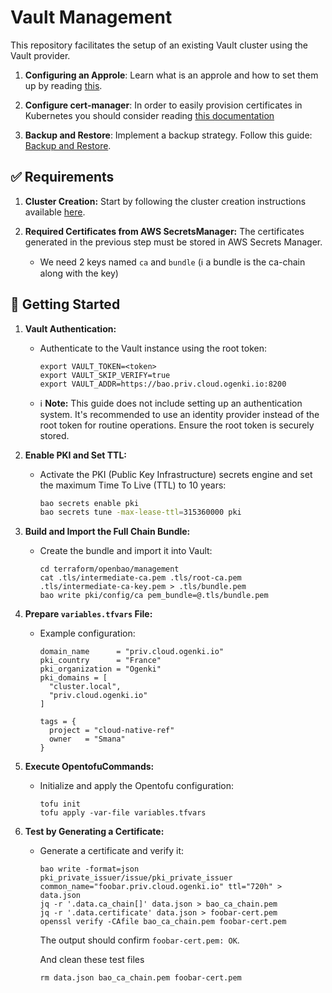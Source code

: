 # Vault Management

This repository facilitates the setup of an existing Vault cluster using the Vault provider.

1. **Configuring an Approle**: Learn what is an approle and how to set them up by reading [this](docs/approle.md).

2. **Configure cert-manager**: In order to easily provision certificates in Kubernetes you should consider reading [this documentation](./docs/cert-manager.md)

3. **Backup and Restore**: Implement a backup strategy. Follow this guide: [Backup and Restore](./docs/backup_restore.md).


## ✅ Requirements

1. **Cluster Creation:** Start by following the cluster creation instructions available [here](../cluster/README.md).

2. **Required Certificates from AWS SecretsManager:** The certificates generated in the previous step must be stored in AWS Secrets Manager.
   - We need 2 keys named `ca` and `bundle` (:information_source: a bundle is the ca-chain along with the key)

## 🚀 Getting Started

1. **Vault Authentication:**
   - Authenticate to the Vault instance using the root token:

     ```console
     export VAULT_TOKEN=<token>
     export VAULT_SKIP_VERIFY=true
     export VAULT_ADDR=https://bao.priv.cloud.ogenki.io:8200
     ```

   - ℹ️ **Note:** This guide does not include setting up an authentication system. It's recommended to use an identity provider instead of the root token for routine operations. Ensure the root token is securely stored.

2. **Enable PKI and Set TTL:**
   - Activate the PKI (Public Key Infrastructure) secrets engine and set the maximum Time To Live (TTL) to 10 years:

     ```bash
     bao secrets enable pki
     bao secrets tune -max-lease-ttl=315360000 pki
     ```

3. **Build and Import the Full Chain Bundle:**
   - Create the bundle and import it into Vault:

     ```console
     cd terraform/openbao/management
     cat .tls/intermediate-ca.pem .tls/root-ca.pem .tls/intermediate-ca-key.pem > .tls/bundle.pem
     bao write pki/config/ca pem_bundle=@.tls/bundle.pem
     ```

4. **Prepare `variables.tfvars` File:**
   - Example configuration:

     ```hcl
     domain_name      = "priv.cloud.ogenki.io"
     pki_country      = "France"
     pki_organization = "Ogenki"
     pki_domains = [
       "cluster.local",
       "priv.cloud.ogenki.io"
     ]

     tags = {
       project = "cloud-native-ref"
       owner   = "Smana"
     }
     ```

5. **Execute OpentofuCommands:**
   - Initialize and apply the Opentofu configuration:

     ```console
     tofu init
     tofu apply -var-file variables.tfvars
     ```

6. **Test by Generating a Certificate:**
   - Generate a certificate and verify it:

     ```console
     bao write -format=json pki_private_issuer/issue/pki_private_issuer common_name="foobar.priv.cloud.ogenki.io" ttl="720h" > data.json
     jq -r '.data.ca_chain[]' data.json > bao_ca_chain.pem
     jq -r '.data.certificate' data.json > foobar-cert.pem
     openssl verify -CAfile bao_ca_chain.pem foobar-cert.pem
     ```

     The output should confirm `foobar-cert.pem: OK`.

     And clean these test files
     ```console
     rm data.json bao_ca_chain.pem foobar-cert.pem
     ```

